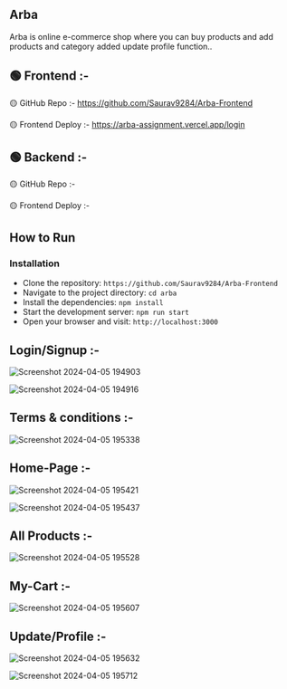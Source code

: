 ## Arba

Arba is online e-commerce shop where you can buy products and add products and category added update profile function..

## 🟢 Frontend :-

🟡 GitHub Repo :- https://github.com/Saurav9284/Arba-Frontend

🟡 Frontend Deploy :- https://arba-assignment.vercel.app/login

## 🟢 Backend :-

🟡 GitHub Repo :- 

🟡 Frontend Deploy :- 

 ## How to Run <br/>
 
   ### Installation 
   
   - Clone the repository:  `https://github.com/Saurav9284/Arba-Frontend` 
   - Navigate to the project directory:   `cd arba` 
   - Install the dependencies:   `npm install` 
   - Start the development server:   `npm run start`
   - Open your browser and visit:   `http://localhost:3000`

## Login/Signup :- 

![Screenshot 2024-04-05 194903](https://github.com/Saurav9284/Arba-Frontend/assets/135011685/858e5554-318d-40cc-8117-8c9158cc36c7)


![Screenshot 2024-04-05 194916](https://github.com/Saurav9284/Arba-Frontend/assets/135011685/1c640696-3dc0-47a7-b0a0-db7d77008535)



## Terms & conditions :- 

![Screenshot 2024-04-05 195338](https://github.com/Saurav9284/Arba-Frontend/assets/135011685/79b9de91-4f9f-494b-9b11-8b0668d0fbfb)



## Home-Page :-

![Screenshot 2024-04-05 195421](https://github.com/Saurav9284/Arba-Frontend/assets/135011685/1e1ce5a3-684f-469a-bd73-8aed2b4b45c0)


![Screenshot 2024-04-05 195437](https://github.com/Saurav9284/Arba-Frontend/assets/135011685/144ea097-ee46-4408-8add-a3e3b1dcc297)


## All Products :-

![Screenshot 2024-04-05 195528](https://github.com/Saurav9284/Arba-Frontend/assets/135011685/12ff224c-d418-4b72-bfec-df59e50aadb8)


## My-Cart :-

![Screenshot 2024-04-05 195607](https://github.com/Saurav9284/Arba-Frontend/assets/135011685/7713af97-3cab-483e-b9e5-05738f03f7a0)

## Update/Profile :-

![Screenshot 2024-04-05 195632](https://github.com/Saurav9284/Arba-Frontend/assets/135011685/7ffab807-c461-4e0b-8f08-a572db412e16)

![Screenshot 2024-04-05 195712](https://github.com/Saurav9284/Arba-Frontend/assets/135011685/3a6d0629-250e-4b3a-8f5b-e20ef2fb8c22)
















